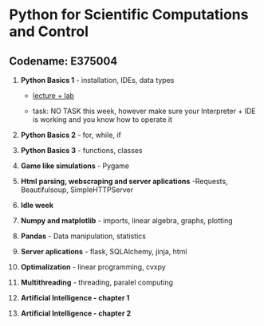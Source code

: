 # Python for Scientific Computations and Control 
## Codename: E375004

1. **Python Basics 1** - installation, IDEs, data types

   - [lecture + lab](courses/intro.md)
   
   - task: NO TASK this week, however make sure your Interpreter + IDE is working and you know how to operate it

1. **Python Basics 2** - for, while, if

1. **Python Basics 3** - functions, classes

1. **Game like simulations** - Pygame

1. **Html parsing, webscraping and server aplications** -Requests, Beautifulsoup, SimpleHTTPServer
   
1. **Idle week**

1. **Numpy and matplotlib** - imports, linear algebra, graphs, plotting

1. **Pandas** - Data manipulation, statistics

1. **Server aplications** - flask, SQLAlchemy, jinja, html

1. **Optimalization** - linear programming, cvxpy

1. **Multithreading** - threading, paralel computing

1. **Artificial Intelligence - chapter 1**

1. **Artificial Intelligence - chapter 2**
